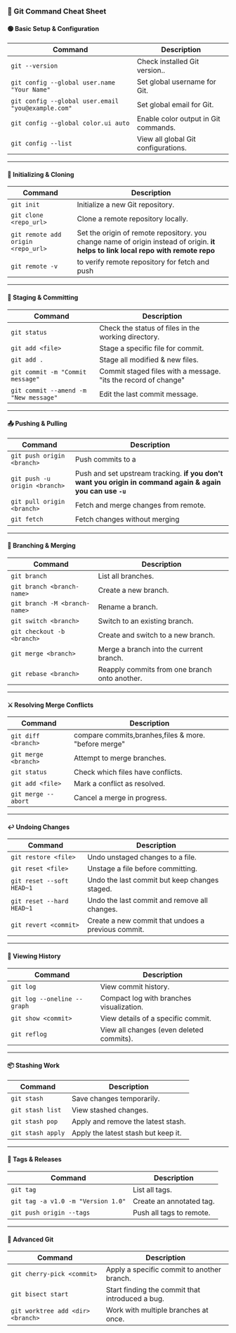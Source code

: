 ### **🚀 Git Command Cheat Sheet**

#### **🟢 Basic Setup & Configuration**

| **Command**                                        | **Description**                      |
| -------------------------------------------------- | ------------------------------------ |
| `git --version`                                    | Check installed Git version..        |
| `git config --global user.name "Your Name"`        | Set global username for Git.         |
| `git config --global user.email "you@example.com"` | Set global email for Git.            |
| `git config --global color.ui auto`                | Enable color output in Git commands. |
| `git config --list`                                | View all global Git configurations.  |

---

#### **📂 Initializing & Cloning**

| **Command**                        | **Description**                                                                                                                    |
| ---------------------------------- | ---------------------------------------------------------------------------------------------------------------------------------- |
| `git init`                         | Initialize a new Git repository.                                                                                                   |
| `git clone <repo_url>`             | Clone a remote repository locally.                                                                                                 |
| `git remote add origin <repo_url>` | Set the origin of remote repository. you change name of origin instead of origin. **it helps to link local repo with remote repo** |
| `git remote -v`                    | to verify remote repository for fetch and push                                                                                     |

---

#### **📄 Staging & Committing**

| **Command**                           | **Description**                                                |
| ------------------------------------- | -------------------------------------------------------------- |
| `git status`                          | Check the status of files in the working directory.            |
| `git add <file>`                      | Stage a specific file for commit.                              |
| `git add .`                           | Stage all modified & new files.                                |
| `git commit -m "Commit message"`      | Commit staged files with a message. "its the record of change" |
| `git commit --amend -m "New message"` | Edit the last commit message.                                  |

---

#### **📤 Pushing & Pulling**

| **Command**                   | **Description**                                                                                            |
| ----------------------------- | ---------------------------------------------------------------------------------------------------------- |
| `git push origin <branch>`    | Push commits to a                                                                                          |
| `git push -u origin <branch>` | Push and set upstream tracking. **if you don't want you origin in command again & again you can use `-u`** |
| `git pull origin <branch>`    | Fetch and merge changes from remote.                                                                       |
| `git fetch`                   | Fetch changes without merging                                                                              |

---

#### **🔄 Branching & Merging**

| **Command**                | **Description**                               |
| -------------------------- | --------------------------------------------- |
| `git branch`               | List all branches.                            |
| `git branch <branch-name>` | Create a new branch.                          |
| `git branch -M <branch-name>` | Rename a branch.                          |
| `git switch <branch>`      | Switch to an existing branch.                 |
| `git checkout -b <branch>` | Create and switch to a new branch.            |
| `git merge <branch>`       | Merge a branch into the current branch.       |
| `git rebase <branch>`      | Reapply commits from one branch onto another. |

---

#### **⚔️ Resolving Merge Conflicts**

|**Command**|**Description**|
|---|---|
|`git diff <branch>`|compare commits,branhes,files & more. "before merge"|
|`git merge <branch>`|Attempt to merge branches.|
|`git status`|Check which files have conflicts.|
|`git add <file>`|Mark a conflict as resolved.|
|`git merge --abort`|Cancel a merge in progress.|

---

#### **↩️ Undoing Changes**

|**Command**|**Description**|
|---|---|
|`git restore <file>`|Undo unstaged changes to a file.|
|`git reset <file>`|Unstage a file before committing.|
|`git reset --soft HEAD~1`|Undo the last commit but keep changes staged.|
|`git reset --hard HEAD~1`|Undo the last commit and remove all changes.|
|`git revert <commit>`|Create a new commit that undoes a previous commit.|

---

#### **📜 Viewing History**

|**Command**|**Description**|
|---|---|
|`git log`|View commit history.|
|`git log --oneline --graph`|Compact log with branches visualization.|
|`git show <commit>`|View details of a specific commit.|
|`git reflog`|View all changes (even deleted commits).|

---

#### **📦 Stashing Work**

|**Command**|**Description**|
|---|---|
|`git stash`|Save changes temporarily.|
|`git stash list`|View stashed changes.|
|`git stash pop`|Apply and remove the latest stash.|
|`git stash apply`|Apply the latest stash but keep it.|

---

#### **🎯 Tags & Releases**

|**Command**|**Description**|
|---|---|
|`git tag`|List all tags.|
|`git tag -a v1.0 -m "Version 1.0"`|Create an annotated tag.|
|`git push origin --tags`|Push all tags to remote.|

---

#### **🚀 Advanced Git**

|**Command**|**Description**|
|---|---|
|`git cherry-pick <commit>`|Apply a specific commit to another branch.|
|`git bisect start`|Start finding the commit that introduced a bug.|
|`git worktree add <dir> <branch>`|Work with multiple branches at once.|